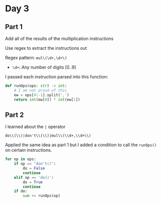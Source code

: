 # Day 3

## Part 1

Add all of the results of the multiplication instructions

Use regex to extract the instructions out

Regex pattern: `mul\(\d+,\d+\)`

- `\d+`: Any number of digits [0..9]

I passed each instruction parsed into this function:

```python
def runOps(ops: str) -> int:
    # I am not proud of this
    ew = ops[4:-1].split(',')
    return int(ew[0]) * int(ew[1])
```

## Part 2

I learned about the `|` operator

`do\\(\\)|don't\\(\\)|mul\\(\\d+,\\d+\\)`

Applied the same idea as part 1 but I added a condition to call the `runOps()` on certain instructions.

```python
for op in ops:
    if op == "don't()":
        do = False
        continue
    elif op == 'do()':
        do = True
        continue
    if do:
        sum += runOps(op)
```
